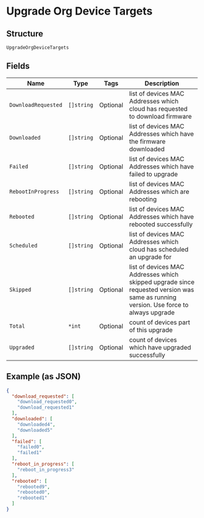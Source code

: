 
# Upgrade Org Device Targets

## Structure

`UpgradeOrgDeviceTargets`

## Fields

| Name | Type | Tags | Description |
|  --- | --- | --- | --- |
| `DownloadRequested` | `[]string` | Optional | list of devices MAC Addresses which cloud has requested to download firmware |
| `Downloaded` | `[]string` | Optional | list of devices MAC Addresses which have the firmware downloaded |
| `Failed` | `[]string` | Optional | list of devices MAC Addresses which have failed to upgrade |
| `RebootInProgress` | `[]string` | Optional | list of devices MAC Addresses which are rebooting |
| `Rebooted` | `[]string` | Optional | list of devices MAC Addresses which have rebooted successfully |
| `Scheduled` | `[]string` | Optional | list of devices MAC Addresses which cloud has scheduled an upgrade for |
| `Skipped` | `[]string` | Optional | list of devices MAC Addresses which skipped upgrade since requested version was same as running version. Use force to always upgrade |
| `Total` | `*int` | Optional | count of devices part of this upgrade |
| `Upgraded` | `[]string` | Optional | count of devices which have upgraded successfully |

## Example (as JSON)

```json
{
  "download_requested": [
    "download_requested0",
    "download_requested1"
  ],
  "downloaded": [
    "downloaded4",
    "downloaded5"
  ],
  "failed": [
    "failed0",
    "failed1"
  ],
  "reboot_in_progress": [
    "reboot_in_progress3"
  ],
  "rebooted": [
    "rebooted9",
    "rebooted0",
    "rebooted1"
  ]
}
```

